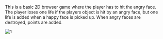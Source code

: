 This is a basic 2D browser game where the player has to hit the angry face. The player loses one life if the players object is hit by an angry face,
but one life is added when a happy face is picked up. When angry faces are destroyed, points are added.

![1](https://user-images.githubusercontent.com/93218724/159508505-753087cc-8ae9-42a6-b740-c74ec8566c16.png)
